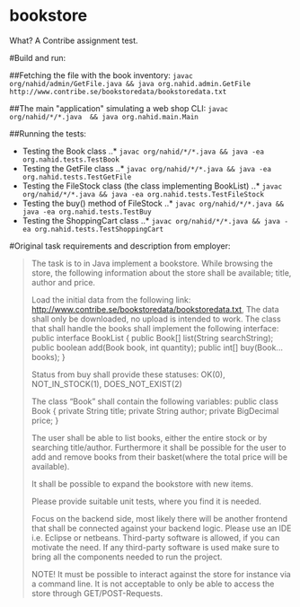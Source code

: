# bookstore
What? A Contribe assignment test.

#Build and run:

##Fetching the file with the book inventory:
`javac org/nahid/admin/GetFile.java && java org.nahid.admin.GetFile http://www.contribe.se/bookstoredata/bookstoredata.txt`

##The main "application" simulating a web shop CLI:
`javac org/nahid/*/*.java  && java org.nahid.main.Main`

##Running the tests:
* Testing the Book class
..* `javac org/nahid/*/*.java && java -ea org.nahid.tests.TestBook`
* Testing the GetFile class
..* `javac org/nahid/*/*.java && java -ea org.nahid.tests.TestGetFile`
* Testing the FileStock class (the class implementing BookList)
..* `javac org/nahid/*/*.java && java -ea org.nahid.tests.TestFileStock`
* Testing the buy() method of FileStock
..* `javac org/nahid/*/*.java && java -ea org.nahid.tests.TestBuy`
* Testing the ShoppingCart class
..* `javac org/nahid/*/*.java && java -ea org.nahid.tests.TestShoppingCart`

#Original task requirements and description from employer:

>The task is to in Java implement a bookstore. While browsing the store, the following information about the store shall be available; title, author and price.
>
>Load the initial data from the following link:
>http://www.contribe.se/bookstoredata/bookstoredata.txt,
>The data shall only be downloaded, no upload is intended to work.
>The class that shall handle the books shall implement the following interface:
>public interface BookList {
>   public Book[] list(String searchString);
>      public boolean add(Book book, int quantity);
>         public int[] buy(Book... books);
>	 }
>
>Status from buy shall provide these statuses:
>OK(0),
>NOT_IN_STOCK(1),
>DOES_NOT_EXIST(2)
>
>The class “Book” shall contain the following variables:
>public class Book {
>   private String title;
>   private String author;
>   private BigDecimal price;
>}
>
>
>The user shall be able to list books, either the entire stock or by searching title/author.
>Furthermore it shall be possible for the user to add and remove books from their basket(where the total price will be available).
>
>It shall be possible to expand the bookstore with new items.
>
>Please provide suitable unit tests, where you find it is needed.
>
>Focus on the backend side, most likely there will be another frontend that shall be connected against your backend logic. Please use an IDE i.e. Eclipse or netbeans.
>Third-party software is allowed, if you can motivate the need. If any third-party software is used make sure to bring all the components needed to run the project.
>
>NOTE! It must be possible to interact against the store for instance via a command line. It is not acceptable to only be able to access the store through GET/POST-Requests.
